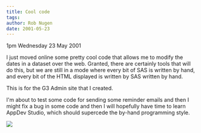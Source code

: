 ```yaml
---
title: Cool code
tags: 
author: Rob Nugen
date: 2001-05-23
---
```


<p class=date>1pm Wednesday 23 May 2001</p>

<p>I just moved online some pretty cool code that
allows me to modify the dates in a dataset over the
web.  Granted, there are certainly tools that will do
this, but we are still in a mode where every bit of
SAS is written by hand, and every bit of the HTML
displayed is written by SAS written by hand.</p>

<p>This is for the G3 Admin site that I created.</p>

<p>I'm about to test some code for sending some
reminder emails and then I might fix a bug in some
code and then I will hopefully have time to learn
AppDev Studio, which should supercede the by-hand
programming style.</p>

<p><img src="/images/rob/wL-ROB.gif"/></p>
